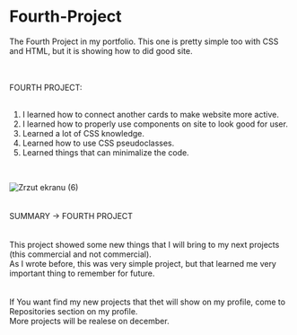 # Fourth-Project
The Fourth Project in my portfolio. This one is pretty simple too with CSS and HTML, but it is showing how to did good site.<br>
<br><br>

FOURTH PROJECT: <br><br>
1. I learned how to connect another cards to make website more active.<br>
2. I learned how to properly use components on site to look good for user.<br>
3. Learned a lot of CSS knowledge.<br>
4. Learned how to use CSS pseudoclasses.<br>
5. Learned things that can minimalize the code.<br>
<br>

![Zrzut ekranu (6)](https://user-images.githubusercontent.com/99299154/194665794-09e37ce5-0d0e-434d-893d-6948767b7d47.png)
<br><br><br>
SUMMARY -> FOURTH PROJECT <br>
<br><br>
This project showed some new things that I will bring to my next projects (this commercial and not commercial).<br>
As I wrote before, this was very simple project, but that learned me very important thing to remember for future.<br>
<br>
<br>
If You want find my new projects that thet will show on my profile, come to Repositories section on my profile. <br>
More projects will be realese on december. 

